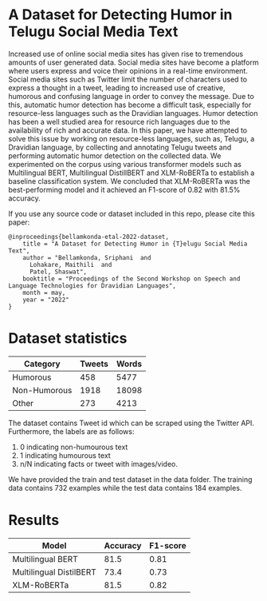 # A Dataset for Detecting Humor in Telugu Social Media Text
Increased use of online social media sites has given rise to tremendous amounts of user generated data. Social media sites have become a platform where users express and voice their opinions in a real-time environment. Social media sites such as Twitter limit the number of characters used to express a thought in a tweet, leading to increased use of creative, humorous and confusing language in order to convey the message. Due to this, automatic humor detection has become a difficult task, especially for resource-less languages such as the Dravidian languages. Humor detection has been a well studied area for resource rich languages due to the availability of rich and accurate data. In this paper, we have attempted to solve this issue by working on resource-less languages, such as, Telugu, a Dravidian language, by collecting and annotating Telugu tweets and performing automatic humor detection on the collected data. We experimented on the corpus using various transformer models such as Multilingual BERT, Multilingual DistillBERT and XLM-RoBERTa to establish a baseline classification system. We concluded that XLM-RoBERTa was the best-performing model and it achieved an F1-score of 0.82 with 81.5\% accuracy. 

If you use any source code or dataset included in this repo, please cite this paper:
```
@inproceedings{bellamkonda-etal-2022-dataset,
    title = "A Dataset for Detecting Humor in {T}elugu Social Media Text",
    author = "Bellamkonda, Sriphani  and
      Lohakare, Maithili  and
      Patel, Shaswat",
    booktitle = "Proceedings of the Second Workshop on Speech and Language Technologies for Dravidian Languages",
    month = may,
    year = "2022"
}
```

# Dataset statistics

| Category  | Tweets | Words |
| ------------- | ------------- | ------------- |
| Humorous  | 458 | 5477  |
| Non-Humorous  | 1918 | 18098  |
| Other | 273 | 4213 |

The dataset contains Tweet id which can be scraped using the Twitter API. Furthermore, the labels are as follows: 
1. 0 indicating non-humourous text
2. 1 indicating humourous text
3. n/N indicating facts or tweet with images/video.

We have provided the train and test dataset in the data folder. The training data contains 732 examples while the test data contains 184 examples.
# Results

| Model  | Accuracy | F1-score |
| ------------- | ------------- | ------------- |
| Multilingual BERT | 81.5 | 0.81 |
| Multilingual DistilBERT | 73.4 | 0.73 |
| XLM-RoBERTa | 81.5 | 0.82 |
